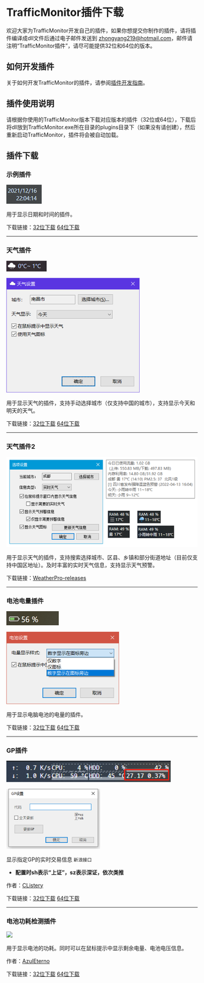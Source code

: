 # TrafficMonitor插件下载

欢迎大家为TrafficMonitor开发自己的插件，如果你想提交你制作的插件，请将插件编译成dll文件后通过电子邮件发送到 zhongyang219@hotmail.com，邮件请注明“TrafficMonitor插件”，请尽可能提供32位和64位的版本。

## 如何开发插件

关于如何开发TrafficMonitor的插件，请参阅[插件开发指南](https://github.com/zhongyang219/TrafficMonitor/wiki/%E6%8F%92%E4%BB%B6%E5%BC%80%E5%8F%91%E6%8C%87%E5%8D%97)。

## 插件使用说明

请根据你使用的TrafficMonitor版本下载对应版本的插件（32位或64位），下载后将dll放到TrafficMonitor.exe所在目录的plugins目录下（如果没有请创建），然后重新启动TrafficMonitor，插件将会被自动加载。

## 插件下载

### 示例插件

![image-20211216220605288](images/image-20211216220605288.png)

用于显示日期和时间的插件。

下载链接：[32位下载](https://github.com/zhongyang219/TrafficMonitorPlugins/blob/main/download/PluginDemo/PluginDemo_V1.00_x86.zip?raw=true) [64位下载](https://github.com/zhongyang219/TrafficMonitorPlugins/blob/main/download/PluginDemo/PluginDemo_V1.00_x64.zip?raw=true)

---

### 天气插件

![image-20211225234420165](images/image-20211225234420165.png)

<img src="images/image-20211225234519524.png" alt="image-20211225234519524" style="zoom:80%;" />

用于显示天气的插件，支持手动选择城市（仅支持中国的城市），支持显示今天和明天的天气。

下载链接：[32位下载](https://github.com/zhongyang219/TrafficMonitorPlugins/blob/main/download/weather/Weather_V1.01_x86.zip?raw=true) [64位下载](https://github.com/zhongyang219/TrafficMonitorPlugins/blob/main/download/weather/Weather_V1.01_x64.zip?raw=true)

---

### 天气插件2

![img-weather-pro](images/img-weather-pro.png)

用于显示天气的插件，支持搜索选择城市、区县、乡镇和部分街道地址（目前仅支持中国区地址）。及时丰富的实时天气信息，支持显示天气预警。

下载链接：[WeatherPro-releases](https://github.com/Haojia521/TrafficMonitorPlugins/releases)

---

### 电池电量插件

![battery](images/battery.png)

<img src="images/image-20211226220834772.png" alt="image-20211226220834772" style="zoom:80%;" />

用于显示电脑电池的电量的插件。

下载链接：[32位下载](https://github.com/zhongyang219/TrafficMonitorPlugins/blob/main/download/Battery/Battery_V1.00_x86.zip?raw=true) [64位下载](https://github.com/zhongyang219/TrafficMonitorPlugins/blob/main/download/Battery/Battery_V1.00_x64.zip?raw=true)

---

### GP插件

![gp](images/D4BC1B57-87F5-46B4-AA05-20F2C62906ED.png)

<img src="images/95823F7A-0207-4ECF-B266-672DE5D73A60.png" alt="95823F7A-0207-4ECF-B266-672DE5D73A60" style="zoom:80%;" />

显示指定GP的实时交易信息 `新浪接口`

- **配置时sh表示“上证”，sz表示深证，依次类推**

作者：[CListery](https://github.com/CListery)

下载链接：[32位下载](https://github.com/zhongyang219/TrafficMonitorPlugins/blob/main/download/GP/GP_V1.02_x86.zip?raw=true) [64位下载](https://github.com/zhongyang219/TrafficMonitorPlugins/blob/main/download/GP/GP_V1.02_x64.zip?raw=true)

---

### 电池功耗检测插件

![](https://user-images.githubusercontent.com/75287037/155976271-b3e58b7a-d3ec-442d-8107-c0c69a2d7610.png)

用于显示电池的功耗。同时可以在鼠标提示中显示剩余电量、电池电压信息。

作者：[AzulEterno](https://github.com/AzulEterno)

下载链接：[32位下载](https://github.com/AzulEterno/Plugins-For-TrafficMonitor/raw/main/archs/x86/PowerMonPlugin.dll) [64位下载](https://github.com/AzulEterno/Plugins-For-TrafficMonitor/raw/main/archs/x64/PowerMonPlugin.dll)

